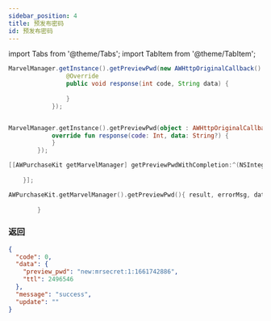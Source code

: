 ```yaml
---
sidebar_position: 4
title: 预发布密码
id: 预发布密码
---
```



import Tabs from '@theme/Tabs';
import TabItem from '@theme/TabItem';

<Tabs>
  <TabItem value="Java" label="Java" default>

```Java
MarvelManager.getInstance().getPreviewPwd(new AWHttpOriginalCallback() {
                @Override
                public void response(int code, String data) {
                    
                }
            });
```
  </TabItem>
  <TabItem value="Kotlin" label="Kotlin">

```Kotlin

MarvelManager.getInstance().getPreviewPwd(object : AWHttpOriginalCallback{
            override fun response(code: Int, data: String?) {
            }
        });
```
  </TabItem>
  <TabItem value="Objective-C" label="Objective-C">

```Objective-C 
[[AWPurchaseKit getMarvelManager] getPreviewPwdWithCompletion:^(NSInteger result, NSString * _Nonnull errorMsg, NSDictionary * _Nullable data) {
        
    }];
```
  </TabItem>
  <TabItem value="Swift" label="Swift">

```Swift
AWPurchaseKit.getMarvelManager().getPreviewPwd(){ result, errorMsg, data in
            
        }
```
  </TabItem>
</Tabs>

### 返回
```Json
{
  "code": 0,
  "data": {
    "preview_pwd": "new:mrsecret:1:1661742886",
    "ttl": 2496546
  },
  "message": "success",
  "update": ""
}

```